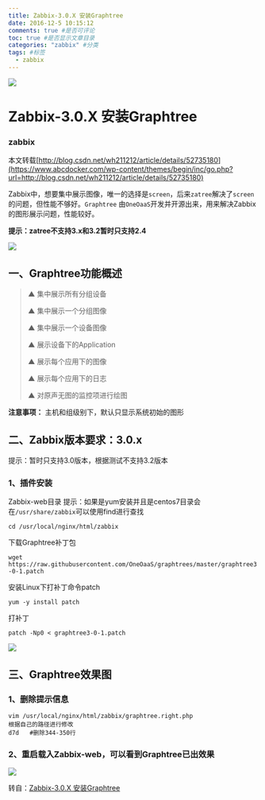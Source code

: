 ```yaml
---
title: Zabbix-3.0.X 安装Graphtree
date: 2016-12-5 10:15:12
comments: true #是否可评论 
toc: true #是否显示文章目录
categories: "zabbix" #分类 
tags: #标签 
  - zabbix
---
```


![](https://i.imgur.com/8NOSdbF.png)

<!--more-->

# Zabbix-3.0.X 安装Graphtree

### zabbix

本文转载[http://blog.csdn.net/wh211212/article/details/52735180](https://www.abcdocker.com/wp-content/themes/begin/inc/go.php?url=http://blog.csdn.net/wh211212/article/details/52735180)

Zabbix中，想要集中展示图像，唯一的选择是`screen`，后来`zatree`解决了`screen`的问题，但性能不够好。`Graphtree` 由`OneOaaS`开发并开源出来，用来解决Zabbix的图形展示问题，性能较好。

**提示：zatree不支持3.x和3.2暂时只支持2.4**

![](https://i.imgur.com/312evDz.png)

## 一、Graphtree功能概述
> ▲ 集中展示所有分组设备
> 
> ▲ 集中展示一个分组图像
> 
> ▲ 集中展示一个设备图像
> 
> ▲ 展示设备下的Application
> 
> ▲ 展示每个应用下的图像
> 
> ▲ 展示每个应用下的日志
> 
> ▲ 对原声无图的监控项进行绘图

**注意事项：** 主机和组级别下，默认只显示系统初始的图形

## 二、Zabbix版本要求：3.0.x
提示：暂时只支持3.0版本，根据测试不支持3.2版本

### 1、插件安装

Zabbix-web目录 
提示：如果是yum安装并且是centos7目录会在`/usr/share/zabbix`可以使用find进行查找

`cd /usr/local/nginx/html/zabbix`

下载Graphtree补丁包

`wget https://raw.githubusercontent.com/OneOaaS/graphtrees/master/graphtree3-0-1.patch`

安装Linux下打补丁命令patch

`yum -y install patch`

打补丁

`patch -Np0 < graphtree3-0-1.patch`

![](https://i.imgur.com/mIRiKjr.png)

## 三、Graphtree效果图
### 1、删除提示信息

    vim /usr/local/nginx/html/zabbix/graphtree.right.php
    根据自己的路径进行修改
    d7d   #删除344-350行

### 2、重启载入Zabbix-web，可以看到Graphtree已出效果

![](https://i.imgur.com/5abjRCU.png)

转自：[Zabbix-3.0.X 安装Graphtree](https://www.abcdocker.com/abcdocker/2226)